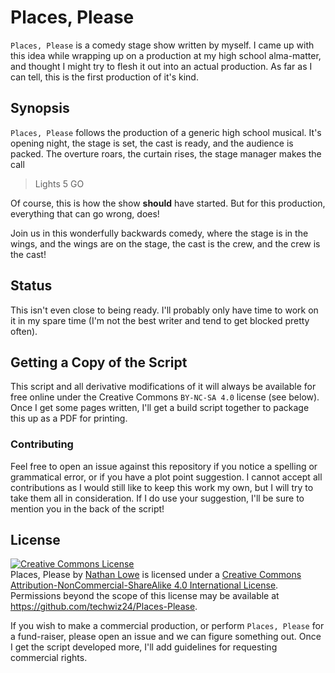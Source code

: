 # Places, Please
`Places, Please` is a comedy stage show written by myself. I
came up with this idea while wrapping up on a production at
my high school alma-matter, and thought I might try to flesh
it out into an actual production. As far as I can tell,
this is the first production of it's kind.

## Synopsis
`Places, Please` follows the production of a generic high
school musical. It's opening night, the stage is set, the
cast is ready, and the audience is packed. The overture
roars, the curtain rises, the stage manager makes the call

> Lights 5 GO

Of course, this is how the show **should** have started.
But for this production, everything that can go wrong,
does!

Join us in this wonderfully backwards comedy, where the
stage is in the wings, and the wings are on the stage, the
cast is the crew, and the crew is the cast!

## Status
This isn't even close to being ready. I'll probably only
have time to work on it in my spare time (I'm not the best
writer and tend to get blocked pretty often).

## Getting a Copy of the Script
This script and all derivative modifications of it will
always be available for free online under the Creative
Commons `BY-NC-SA 4.0` license (see below). Once I get
some pages written, I'll get a build script together to
package this up as a PDF for printing.

### Contributing
Feel free to open an issue against this repository if you
notice a spelling or grammatical error, or if you have a
plot point suggestion. I cannot accept all contributions as
I would still like to keep this work my own, but I will try
to take them all in consideration. If I do use your
suggestion, I'll be sure to mention you in the back of the
script!

## License
<a rel="license" href="http://creativecommons.org/licenses/by-nc-sa/4.0/"><img alt="Creative Commons License" style="border-width:0" src="https://i.creativecommons.org/l/by-nc-sa/4.0/88x31.png" /></a><br /><span xmlns:dct="http://purl.org/dc/terms/" property="dct:title">Places, Please</span> by <a xmlns:cc="http://creativecommons.org/ns#" href="https://github.com/techwiz24/Places-Please" property="cc:attributionName" rel="cc:attributionURL">Nathan Lowe</a> is licensed under a <a rel="license" href="http://creativecommons.org/licenses/by-nc-sa/4.0/">Creative Commons Attribution-NonCommercial-ShareAlike 4.0 International License</a>.<br />Permissions beyond the scope of this license may be available at <a xmlns:cc="http://creativecommons.org/ns#" href="https://github.com/techwiz24/Places-Please" rel="cc:morePermissions">https://github.com/techwiz24/Places-Please</a>.

If you wish to make a commercial production, or perform
`Places, Please` for a fund-raiser, please open an issue and
we can figure something out. Once I get the script developed
more, I'll add guidelines for requesting commercial rights.
